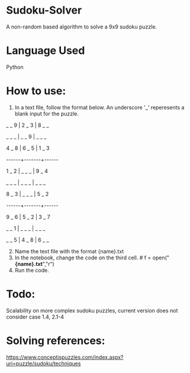 # Sudoku-Solver
A non-random based algorithm to solve a 9x9 sudoku puzzle.

# Language Used
Python

# How to use:
1. In a text file, follow the format below. An underscore '_' reperesents a blank input for the puzzle.
   
_ _ 9 | 2 _ 3 | 8 _ _

_ _ _ | _ _ 9 | _ _ _

4 _ 8 | 6 _ 5 | 1 _ 3

------+-------+------

1 _ 2 | _ _ _ | 9 _ 4

_ _ _ | _ _ _ | _ _ _

8 _ 3 | _ _ _ | 5 _ 2

------+-------+------

9 _ 6 | 5 _ 2 | 3 _ 7

_ _ 1 | _ _ _ | _ _ _

_ _ 5 | 4 _ 8 | 6 _ _


2. Name the text file with the format {name}.txt
3. In the notebook, change the code on the third cell. # f = open("**{name}.txt**","r")
4. Run the code.

# Todo:
Scalability on more complex sudoku puzzles, current version does not consider case 1.4, 2.1-4

# Solving references:
https://www.conceptispuzzles.com/index.aspx?uri=puzzle/sudoku/techniques
